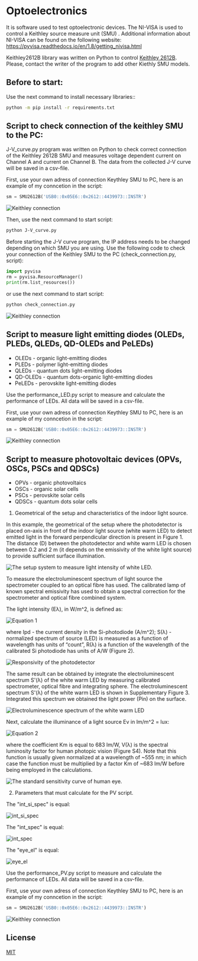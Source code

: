 <link href="https://cdn.jsdelivr.net/npm/bootstrap@5.1.3/dist/css/bootstrap.min.css" rel="stylesheet" integrity="sha384-1BmE4kWBq78iYhFldvKuhfTAU6auU8tT94WrHftjDbrCEXSU1oBoqyl2QvZ6jIW3" crossorigin="anonymous">

# Optoelectronics
It is software used to test optoelectronic devices.
The NI-VISA is used to control a Keithley  source measure unit (SMU) .  Additional information about NI-VISA can be found on the following website: https://pyvisa.readthedocs.io/en/1.8/getting_nivisa.html

Keithley2612B library was written on Python to control [Keithley 2612B](https://www.tek.com/keithley-source-measure-units/smu-2600b-series-sourcemeter).
Please, contact the writer of the program to add other Kiethly SMU models.

## Before to start:
Use the next command to install necessary libraries::
```bash
python -m pip install -r requirements.txt
```

## Script to check connection of the keithley SMU to the PC:

J-V_curve.py program was written on Python to check correct connection of the Keithley 2612B SMU and measures voltage dependent current on Channel A and current on Channel B. The data from the collected J-V curve will be saved in a csv-file.

First, use your own adress of connection Keythley SMU to PC, here is an example of my conncetion in the script:
```python
sm = SMU2612B('USB0::0x05E6::0x2612::4439973::INSTR')
```

![Keithley connection](https://github.com/SDayneko/optoelectronics/blob/main/img/connection_keithley.png)

Then, use the next command to start script:
```bash
python J-V_curve.py
```

Before starting the J-V curve program, the IP address needs to be changed depending on which SMU you are using. Use the following code to check your connection of the Keithley SMU to the PC (check_connection.py, script):
```python
import pyvisa
rm = pyvisa.ResourceManager()
print(rm.list_resources())
```
or use the next command to start script:
```bash
python check_connection.py
```
![Keithley connection](https://github.com/SDayneko/optoelectronics/blob/main/img/connection_keithley.png)

## Script to measure light emitting diodes (OLEDs, PLEDs, QLEDs, QD-OLEDs and PeLEDs)
<ul class="list-group">
  <li class="list-group-item">OLEDs - organic light-emitting diodes</li>
  <li class="list-group-item">PLEDs - polymer light-emitting diodes</li>
  <li class="list-group-item">QLEDs - quantum dots light-emitting diodes</li>
  <li class="list-group-item">QD-OLEDs - quantum dots-organic light-emitting diodes</li>
  <li class="list-group-item">PeLEDs - perovskite light-emitting diodes</li>
</ul>

Use the performance_LED.py script to measure and calculate the performance of LEDs. 
All data will be saved in a csv-file.

First, use your own adress of connection Keythley SMU to PC, here is an example of my conncetion in the script:
```python
sm = SMU2612B('USB0::0x05E6::0x2612::4439973::INSTR')
```
![Keithley connection](https://github.com/SDayneko/optoelectronics/blob/main/img/connection_keithley.png)

## Script to measure photovoltaic devices (OPVs, OSCs, PSCs and QDSCs)
<ul class="list-group">
  <li class="list-group-item">OPVs - organic photovoltaics</li>
  <li class="list-group-item">OSCs - organic solar cells</li>
  <li class="list-group-item">PSCs - perovskite solar cells</li>
  <li class="list-group-item">QDSCs - quantum dots solar cells</li>
</ul>

1. Geometrical of the setup and characteristics of the indoor light source.

In this example, the geometrical of the setup where the photodetector is placed on-axis in front of the indoor light source (white warm LED) to detect emitted light in the forward perpendicular direction is present in Figure 1. The distance (D) between the photodetector and white warm LED is chosen between 0.2 and 2 m (it depends on the emissivity of the white light source) to provide sufficient surface illumination.

![The setup system to measure light intensity of white LED.](https://github.com/SDayneko/optoelectronics/blob/main/img/Figure_1.png)

To measure the electroluminescent spectrum of light source the spectrometer coupled to an optical fibre has used. The calibrated lamp of known spectral emissivity has used to obtain a spectral correction for the spectrometer and optical fibre combined system.

The light intensity (Eλ), in W/m^2, is defined as:

![Equation 1](https://github.com/SDayneko/optoelectronics/blob/main/img/Equation_1.png)

where Ipd - the current density in the Si-photodiode (A/m^2); S(λ) - normalized spectrum of source (LED) is measured as a function of wavelength has units of “count”, R(λ) is a function of the wavelength of the calibrated Si photodiode has units of A/W (Figure 2).

![Responsivity of the photodetector](https://github.com/SDayneko/optoelectronics/blob/main/img/Figure_2.png)

The same result can be obtained by integrate the electroluminescent spectrum S'(λ) of the white warm LED by measuring calibrated spectrometer, optical fibre and integrating sphere. The electroluminescent spectrum S'(λ) of the white warm LED is shown in Supplementary Figure 3. Integrated this spectrum we obtained the light power (Pin) on the surface.

![Electroluminescence spectrum of the white warm LED](https://github.com/SDayneko/optoelectronics/blob/main/img/Figure_3.png)

Next, calculate the illuminance of a light source Ev in lm/m^2 = lux:

![Equation 2](https://github.com/SDayneko/optoelectronics/blob/main/img/Equation_2.png)

where the coefficient Km is equal to 683 lm/W, V(λ) is the spectral luminosity factor for human photopic vision (Figure S4). Note that this function is usually given normalized at a wavelength of ~555 nm; in which case the function must be multiplied by a factor Km of ~683 lm/W before being employed in the calculations.

![The standard sensitivity curve of human eye.](https://github.com/SDayneko/optoelectronics/blob/main/img/Figure_3.png)

2. Parameters that must calculate for the PV script.

The "int_si_spec" is equal:

![int_si_spec](https://github.com/SDayneko/optoelectronics/blob/main/img/int_si_spec.png)

The "int_spec" is equal:

![int_spec](https://github.com/SDayneko/optoelectronics/blob/main/img/int_si_spec.png)

The "eye_el" is equal:

![eye_el](https://github.com/SDayneko/optoelectronics/blob/main/img/eye_el.png)

Use the performance_PV.py script to measure and calculate the performance of LEDs. 
All data will be saved in a csv-file.

First, use your own adress of connection Keythley SMU to PC, here is an example of my conncetion in the script:
```python
sm = SMU2612B('USB0::0x05E6::0x2612::4439973::INSTR')
```
![Keithley connection](https://github.com/SDayneko/optoelectronics/blob/main/img/connection_keithley.png)

## License
[MIT](https://github.com/SDayneko/optoelectronics/blob/main/LICENSE)